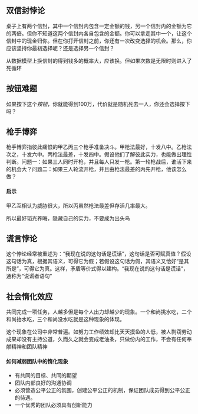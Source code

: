 ## 双信封悖论

桌子上有两个信封，其中一个信封内包含一定金额的钱，另一个信封内的金额为它的两倍。但你不知道这两个信封内各自包含的金额。你可以拿走其中一个，让这个信封中的现金归你。但在你打开信封之前，你还有一次改变选择的机会。那么，你应该坚持你最初选择呢？还是选择另一个信封？

从数据模型上换信封的得到钱多的概率大，应该换。但如果次数是无限时则进入了死循环



## 按钮难题

如果按下这个*按钮*，你就能得到100万，代价就是随机死去一人，你还会选择按下吗？



## 枪手博弈

枪手博弈指彼此痛恨的甲乙丙三个枪手准备决斗。甲枪法最好，十发八中。乙枪法次之，十发六中。丙枪法最差，十发四中。假设他们了解彼此实力，也能做出理性判断。问题一：如果三人同时开枪，并且每人只发一枪。第一轮枪战后，谁活下来的机会大？问题二：如果三人轮流开枪，并且由枪法最差的丙先开枪，他该怎么做？

#### 启示

甲乙互相认为威胁很大，所以丙虽然枪法最差但存活几率最大。

所以最好韬光养晦，隐藏自己的实力，不要成为出头鸟



## 谎言悖论

这个悖论经常被重述为：“我现在说的这句话是谎话”，这句话是否可赋真值？假设这句话为真，根据其语义，可得它为假；若假设这句话为假，其语义又恰好“是其所是”，可得它为真。这样，矛盾等价式得以建构。“我现在说的这句话是谎话”，通称为“说谎者语句”



## 社会惰化效应

共同完成一项任务，人越多但是每个人出力却越少的现象。一个和尚挑水吃，二个和尚抬水吃，三个和尚没水吃就是这种现象的体现。

这个现象在公司中非常普遍。如努力工作绩效却比天天摸鱼的人低，被人剽窃劳动成果却没有主持公道，久而久之就会变成老油条，只做份内的工作，不会有任何奉献精神和团队精神

#### 如何减弱团队中的惰化现象

- 有共同的目标、共同的期望
- 团队内部良好的沟通协调
- 必须营造公平公正的氛围，创建公平公正的机制，保证团队成员得到公平公正的待遇。
- 一个优秀的团队必须具有创新能力

























